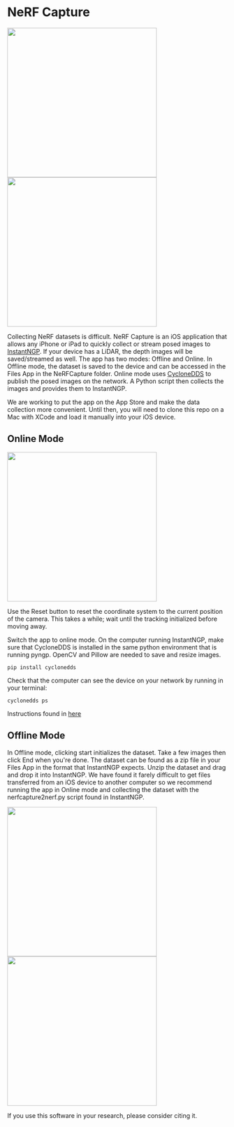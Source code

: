 # NeRF Capture

<img src="docs/assets_readme/NeRFCaptureReal.png" height="342"/><img src="docs/assets_readme/NeRFCaptureSample.gif" height="342"/>


Collecting NeRF datasets is difficult. NeRF Capture is an iOS application that allows any iPhone or iPad to quickly collect or stream posed images to [InstantNGP](https://github.com/NVlabs/instant-ngp). If your device has a LiDAR, the depth images will be saved/streamed as well. The app has two modes: Offline and Online. In Offline mode, the dataset is saved to the device and can be accessed in the Files App in the NeRFCapture folder. Online mode uses [CycloneDDS](https://github.com/eclipse-cyclonedds/cyclonedds) to publish the posed images on the network. A Python script then collects the images and provides them to InstantNGP.

We are working to put the app on the App Store and make the data collection more convenient. Until then, you will need to clone this repo on a Mac with XCode and load it manually into your iOS device.


## Online Mode

<img src="docs/assets_readme/NeRFCaptureScreenshot.png" height="342"/>

Use the Reset button to reset the coordinate system to the current position of the camera. This takes a while; wait until the tracking initialized before moving away.

Switch the app to online mode. On the computer running InstantNGP, make sure that CycloneDDS is installed in the same python environment that is running pyngp. OpenCV and Pillow are needed to save and resize images.

```
pip install cyclonedds
```

Check that the computer can see the device on your network by running in your terminal:

```
cyclonedds ps
```

Instructions found in [here](https://github.com/NVlabs/instant-ngp/blob/master/docs/nerf_dataset_tips.md#NeRFCapture)


## Offline Mode

In Offline mode, clicking start initializes the dataset. Take a few images then click End when you're done. The dataset can be found as a zip file in your Files App in the format that InstantNGP expects. Unzip the dataset and drag and drop it into InstantNGP. We have found it farely difficult to get files transferred from an iOS device to another computer so we recommend running the app in Online mode and collecting the dataset with the nerfcapture2nerf.py script found in InstantNGP.

<img src="docs/assets_readme/NeRFCaptureFile1.png" height="342"/>
<img src="docs/assets_readme/NeRFCaptureFile2.png" height="342"/>


If you use this software in your research, please consider citing it. 




